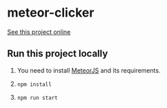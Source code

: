 # meteor-clicker

[See this project online](https://andaclick.meteorapp.com/) 

## Run this project locally

1. You need to install [MeteorJS](https://v2-docs.meteor.com/install.html) and its requirements.

2. `npm install`

3. `npm run start`